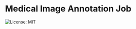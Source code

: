 # Medical Image Annotation Job

[![License: MIT](https://img.shields.io/badge/License-MIT-brightgreen.svg)](https://opensource.org/licenses/MIT)